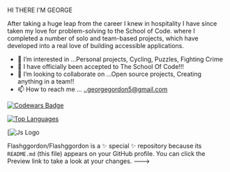 HI THERE I'M GEORGE 

After taking a huge leap from the career I knew in hospitality I have since taken my love for problem-solving to the School of Code. where I completed a number of solo and team-based projects, which have developed into a real love of building accessible applications.


- 👀 I’m interested in ...Personal projects, Cycling, Puzzles, Fighting Crime  
- 🌱 I have officially been accepted to The School Of Code!!! 
- 💞️ I’m looking to collaborate on ...Open source projects, Creating anything in a team!!
- 📫 How to reach me ... ..georgegordon5@gmail.com
  


[![Codewars Badge](https://www.codewars.com/users/Flashggordon/badges/large)](https://www.codewars.com/users/Flashggordon)

[![Top Languages](https://github-readme-stats.vercel.app/api/top-langs/?username=Flashggordon&layout=compact)](https://github.com/anuraghazra/github-readme-stats)

[![Js Logo]([https://img.shields.io/badge/javascripthttps://img.shields.io/badge/Html](https://www.google.com/url?sa=i&url=https%3A%2F%2Fwww.freeiconspng.com%2Fimages%2Fhtml5-icon&psig=AOvVaw0JzpgAfuVBNJBoIItIfsNk&ust=1700690813550000&source=images&cd=vfe&opi=89978449&ved=0CBIQjRxqFwoTCOien5CN1oIDFQAAAAAdAAAAABAE)https://www.google.com/url?sa=i&url=https%3A%2F%2Fwww.freeiconspng.com%2Fimages%2Fhtml5-icon&psig=AOvVaw0JzpgAfuVBNJBoIItIfsNk&ust=1700690813550000&source=images&cd=vfe&opi=89978449&ved=0CBIQjRxqFwoTCOien5CN1oIDFQAAAAAdAAAAABAE)


Flashggordon/Flashggordon is a ✨ special ✨ repository because its `README.md` (this file) appears on your GitHub profile.
You can click the Preview link to take a look at your changes.
--->

